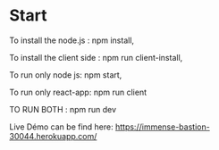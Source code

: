 # Start

To install the node.js : 
npm install,

To install the client side :
npm run client-install,

To run only node js:
npm start,

To run only react-app:
npm run client

TO RUN BOTH :
npm run dev

Live Démo can be find here: https://immense-bastion-30044.herokuapp.com/
